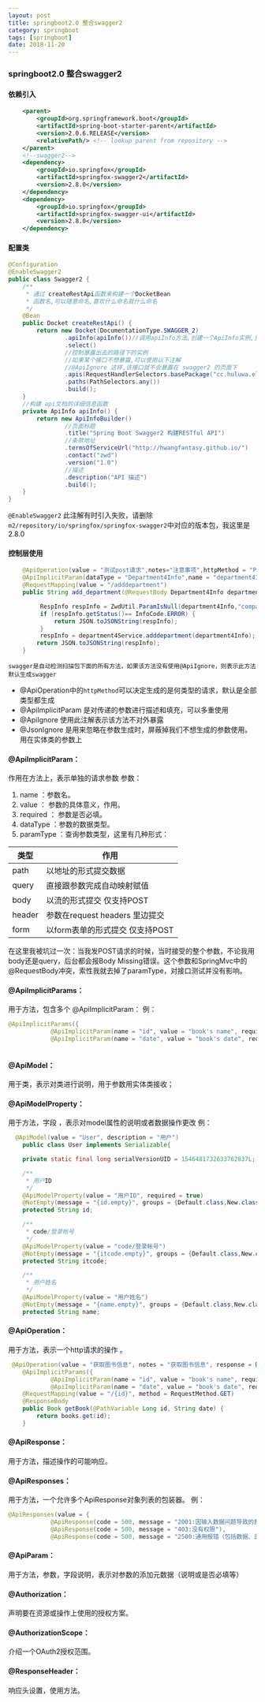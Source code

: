 ```yaml
---
layout: post
title: springboot2.0 整合swagger2
category: springboot
tags: [springboot]
date: 2018-11-20
---
```


### springboot2.0 整合swagger2
#### 依赖引入

``` xml
    <parent>
		<groupId>org.springframework.boot</groupId>
		<artifactId>spring-boot-starter-parent</artifactId>
		<version>2.0.6.RELEASE</version>
		<relativePath/> <!-- lookup parent from repository -->
    </parent>
    <!--swagger2-->
    <dependency>
        <groupId>io.springfox</groupId>
        <artifactId>springfox-swagger2</artifactId>
        <version>2.8.0</version>
    </dependency>
    <dependency>
        <groupId>io.springfox</groupId>
        <artifactId>springfox-swagger-ui</artifactId>
        <version>2.8.0</version>
    </dependency>    
```

#### 配置类

``` java
@Configuration
@EnableSwagger2
public class Swagger2 {
    /**
     * 通过 createRestApi函数来构建一个DocketBean
     * 函数名,可以随意命名,喜欢什么命名就什么命名
     */
    @Bean
    public Docket createRestApi() {
        return new Docket(DocumentationType.SWAGGER_2)
                .apiInfo(apiInfo())//调用apiInfo方法,创建一个ApiInfo实例,里面是展示在文档页面信息内容
                .select()
                //控制暴露出去的路径下的实例
                //如果某个接口不想暴露,可以使用以下注解
                //@ApiIgnore 这样,该接口就不会暴露在 swagger2 的页面下
                .apis(RequestHandlerSelectors.basePackage("cc.huluwa.electronic.contract.sign.group.controller"))
                .paths(PathSelectors.any())
                .build();
    }
    //构建 api文档的详细信息函数
    private ApiInfo apiInfo() {
        return new ApiInfoBuilder()
                //页面标题
                .title("Spring Boot Swagger2 构建RESTful API")
                //条款地址
                .termsOfServiceUrl("http://hwangfantasy.github.io/")
                .contact("zwd")
                .version("1.0")
                //描述
                .description("API 描述")
                .build();
    }
}
```

`@EnableSwagger2` 此注解有时引入失败，请删除`m2/repository/io/springfox/springfox-swagger2`中对应的版本包，我这里是2.8.0

#### 控制层使用
``` java
    @ApiOperation(value = "测试post请求",notes="注意事项",httpMethod = "POST")
    @ApiImplicitParam(dataType = "Department4Info",name = "department4Info",value = "添加部门",required = true)
    @RequestMapping(value = "/adddepartment")
    public String add_department(@RequestBody Department4Info department4Info) {

         RespInfo respInfo = ZwdUtil.ParamIsNull(department4Info,"companyid,userid");
         if (respInfo.getStatus()== InfoCode.ERROR) {
             return JSON.toJSONString(respInfo);
         }
         respInfo = department4Service.adddepartment(department4Info);
        return JSON.toJSONString(respInfo);
    }
```

`swagger是自动检测扫描包下面的所有方法，如果该方法没有使用@ApiIgnore，则表示此方法默认生成swagger`

* @ApiOperation中的`httpMethod`可以决定生成的是何类型的请求，默认是全部类型都生成
* @ApiImplicitParam 是对传递的参数进行描述和填充，可以多重使用
* @ApiIgnore 使用此注解表示该方法不对外暴露
* @JsonIgnore 是用来忽略在参数生成时，屏蔽掉我们不想生成的参数使用。用在实体类的参数上


#### @ApiImplicitParam：
作用在方法上，表示单独的请求参数 
参数： 
1. name ：参数名。 
2. value ： 参数的具体意义，作用。 
3. required ： 参数是否必填。 
4. dataType ：参数的数据类型。 
5. paramType ：查询参数类型，这里有几种形式：


|类型	| 作用 |
|----|-----|
|path |	以地址的形式提交数据|
|query |	直接跟参数完成自动映射赋值|
| body|	以流的形式提交 仅支持POST|
|header|	参数在request headers 里边提交|
|form|	以form表单的形式提交 仅支持POST|
在这里我被坑过一次：当我发POST请求的时候，当时接受的整个参数，不论我用body还是query，后台都会报Body Missing错误。这个参数和SpringMvc中的@RequestBody冲突，索性我就去掉了paramType，对接口测试并没有影响。

#### @ApiImplicitParams：
用于方法，包含多个 @ApiImplicitParam： 
例：
``` java
@ApiImplicitParams({
            @ApiImplicitParam(name = "id", value = "book's name", required = true, dataType = "Long", paramType = "query"),
            @ApiImplicitParam(name = "date", value = "book's date", required = false, dataType = "string", paramType = "query")})
            
```
#### @ApiModel：
用于类，表示对类进行说明，用于参数用实体类接收；

#### @ApiModelProperty：
用于方法，字段 ，表示对model属性的说明或者数据操作更改 
例：

``` java
  @ApiModel(value = "User", description = "用户")
    public class User implements Serializable{

    private static final long serialVersionUID = 1546481732633762837L;

    /**
     * 用户ID
     */
    @ApiModelProperty(value = "用户ID", required = true)
    @NotEmpty(message = "{id.empty}", groups = {Default.class,New.class,Update.class})
    protected String id;

    /**
     * code/登录帐号
     */
    @ApiModelProperty(value = "code/登录帐号")
    @NotEmpty(message = "{itcode.empty}", groups = {Default.class,New.class,Update.class})
    protected String itcode;

    /**
     * 用户姓名
     */
    @ApiModelProperty(value = "用户姓名")
    @NotEmpty(message = "{name.empty}", groups = {Default.class,New.class,Update.class})
    protected String name;
```

#### @ApiOperation：
用于方法，表示一个http请求的操作 。
``` java
 @ApiOperation(value = "获取图书信息", notes = "获取图书信息", response = Book.class, responseContainer = "Item", produces = "application/json")
    @ApiImplicitParams({
            @ApiImplicitParam(name = "id", value = "book's name", required = true, dataType = "Long", paramType = "query"),
            @ApiImplicitParam(name = "date", value = "book's date", required = false, dataType = "string", paramType = "query")})
    @RequestMapping(value = "/{id}", method = RequestMethod.GET)
    @ResponseBody
    public Book getBook(@PathVariable Long id, String date) {
        return books.get(id);
    }
```

#### @ApiResponse：
用于方法，描述操作的可能响应。

#### @ApiResponses：
用于方法，一个允许多个ApiResponse对象列表的包装器。 
例：
``` java
@ApiResponses(value = { 
            @ApiResponse(code = 500, message = "2001:因输入数据问题导致的报错"),
            @ApiResponse(code = 500, message = "403:没有权限"),
            @ApiResponse(code = 500, message = "2500:通用报错（包括数据、逻辑、外键关联等，不区分错误类型）")})
```
#### @ApiParam：
用于方法，参数，字段说明，表示对参数的添加元数据（说明或是否必填等）

#### @Authorization：
声明要在资源或操作上使用的授权方案。

#### @AuthorizationScope：
介绍一个OAuth2授权范围。

#### @ResponseHeader：
响应头设置，使用方法。